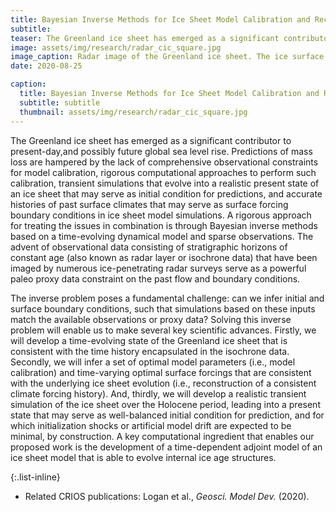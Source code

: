 ```yaml
---
title: Bayesian Inverse Methods for Ice Sheet Model Calibration and Reconstruction
subtitle: 
teaser: The Greenland ice sheet has emerged as a significant contributor to present-day,and possibly future global sea level rise. Predictions of mass loss are hampered by the lack of comprehensive observational constraints for model calibration, rigorous computational approaches to perform such calibration, ...
image: assets/img/research/radar_cic_square.jpg
image_caption: Radar image of the Greenland ice sheet. The ice surface and the ice-bedrock interface are shown in red. This section from North-East Greenland is 160 km long and collected in an area where the ice is frozen to the bedrock and the shape of the internal layers follow the bedrock topography. Courtesy Center for Remote Sensing of Ice Sheets, CReSIS.
date: 2020-08-25

caption:
  title: Bayesian Inverse Methods for Ice Sheet Model Calibration and Reconstruction
  subtitle: subtitle
  thumbnail: assets/img/research/radar_cic_square.jpg
---
```

The Greenland ice sheet has emerged as a significant contributor to present-day,and possibly future global sea level rise. Predictions of mass loss are hampered by the lack of comprehensive observational constraints for model calibration, rigorous computational approaches to perform such calibration, transient simulations that evolve into a realistic present state of an ice sheet that may serve as initial condition for predictions, and accurate histories of past surface climates that may serve as surface forcing boundary conditions in ice sheet model simulations. A rigorous approach for treating the issues in combination is through Bayesian inverse methods based on a time-evolving dynamical model and sparse observations. The advent of observational data consisting of stratigraphic horizons of constant age (also known as radar layer or isochrone data) that have been imaged by numerous ice-penetrating radar surveys serve as a powerful paleo proxy data constraint on the past flow and boundary conditions. 

The inverse problem poses a fundamental challenge: can we infer initial and surface boundary conditions, such that simulations based on these inputs match the available observations or proxy data? Solving this inverse problem will enable us to make several key scientific advances. Firstly, we will develop a time-evolving state of the Greenland ice sheet that is consistent with the time history encapsulated in the isochrone data. Secondly, we will infer a set of optimal model parameters (i.e., model calibration) and time-varying optimal surface forcings that are consistent with the underlying ice sheet evolution (i.e., reconstruction of a consistent climate forcing history). And, thirdly, we will develop a realistic transient simulation of the ice sheet over the Holocene period, leading into a present state that may serve as well-balanced initial condition for prediction, and for which initialization shocks or artificial model drift are expected to be minimal, by construction. A key computational ingredient that enables our proposed work is the development of a time-dependent adjoint model of an ice sheet model that is able to evolve internal ice age structures.

{:.list-inline}
- Related CRIOS publications: Logan et al., <em>Geosci. Model Dev.</em> (2020).


